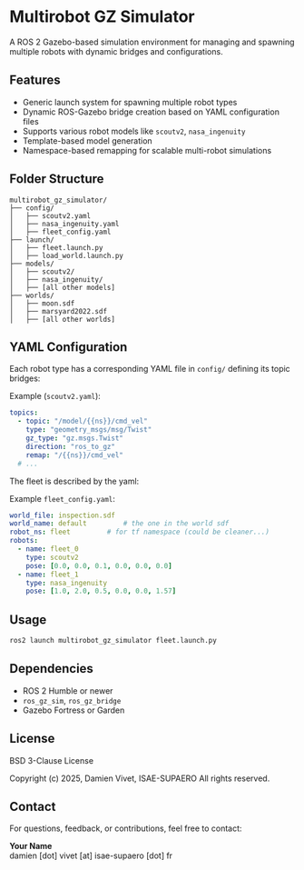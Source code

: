 
# Multirobot GZ Simulator

A ROS 2 Gazebo-based simulation environment for managing and spawning multiple robots with dynamic bridges and configurations.

## Features

- Generic launch system for spawning multiple robot types
- Dynamic ROS-Gazebo bridge creation based on YAML configuration files
- Supports various robot models like `scoutv2`, `nasa_ingenuity`
- Template-based model generation
- Namespace-based remapping for scalable multi-robot simulations

## Folder Structure

```
multirobot_gz_simulator/
├── config/
│   ├── scoutv2.yaml
│   ├── nasa_ingenuity.yaml
│   ├── fleet_config.yaml
├── launch/
│   ├── fleet.launch.py
│   ├── load_world.launch.py
├── models/
│   ├── scoutv2/
│   ├── nasa_ingenuity/
│   ├── [all other models]
├── worlds/
│   ├── moon.sdf
│   ├── marsyard2022.sdf
│   ├── [all other worlds]
```

## YAML Configuration

Each robot type has a corresponding YAML file in `config/` defining its topic bridges:

Example (`scoutv2.yaml`):

```yaml
topics:
  - topic: "/model/{{ns}}/cmd_vel"
    type: "geometry_msgs/msg/Twist"
    gz_type: "gz.msgs.Twist"
    direction: "ros_to_gz"
    remap: "/{{ns}}/cmd_vel"
  # ...
```

The fleet is described by the yaml:

Example `fleet_config.yaml`:

```yaml
world_file: inspection.sdf
world_name: default   		# the one in the world sdf
robot_ns: fleet			# for tf namespace (could be cleaner...)
robots:
  - name: fleet_0
    type: scoutv2
    pose: [0.0, 0.0, 0.1, 0.0, 0.0, 0.0]
  - name: fleet_1
    type: nasa_ingenuity
    pose: [1.0, 2.0, 0.5, 0.0, 0.0, 1.57]
```

## Usage

```bash
ros2 launch multirobot_gz_simulator fleet.launch.py
```


## Dependencies

- ROS 2 Humble or newer
- `ros_gz_sim`, `ros_gz_bridge`
- Gazebo Fortress or Garden


## License

BSD 3-Clause License

Copyright (c) 2025, Damien Vivet, ISAE-SUPAERO
All rights reserved.


## Contact

For questions, feedback, or contributions, feel free to contact:

**Your Name**  
damien [dot] vivet [at] isae-supaero [dot] fr
